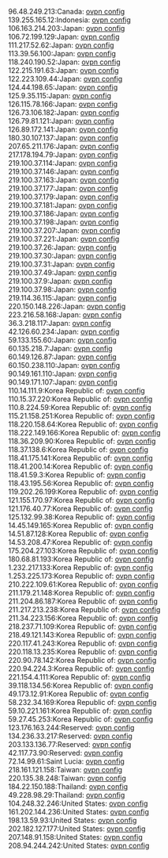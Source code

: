 96.48.249.213:Canada: [ovpn config](vpn/96_48_249_213.ovpn)  
139.255.165.12:Indonesia: [ovpn config](vpn/139_255_165_12.ovpn)  
106.163.214.203:Japan: [ovpn config](vpn/106_163_214_203.ovpn)  
106.72.199.129:Japan: [ovpn config](vpn/106_72_199_129.ovpn)  
111.217.52.62:Japan: [ovpn config](vpn/111_217_52_62.ovpn)  
113.39.56.100:Japan: [ovpn config](vpn/113_39_56_100.ovpn)  
118.240.190.52:Japan: [ovpn config](vpn/118_240_190_52.ovpn)  
122.215.191.63:Japan: [ovpn config](vpn/122_215_191_63.ovpn)  
122.223.109.44:Japan: [ovpn config](vpn/122_223_109_44.ovpn)  
124.44.198.65:Japan: [ovpn config](vpn/124_44_198_65.ovpn)  
125.9.35.115:Japan: [ovpn config](vpn/125_9_35_115.ovpn)  
126.115.78.166:Japan: [ovpn config](vpn/126_115_78_166.ovpn)  
126.73.106.182:Japan: [ovpn config](vpn/126_73_106_182.ovpn)  
126.79.81.121:Japan: [ovpn config](vpn/126_79_81_121.ovpn)  
126.89.172.141:Japan: [ovpn config](vpn/126_89_172_141.ovpn)  
180.30.107.137:Japan: [ovpn config](vpn/180_30_107_137.ovpn)  
207.65.211.176:Japan: [ovpn config](vpn/207_65_211_176.ovpn)  
217.178.194.79:Japan: [ovpn config](vpn/217_178_194_79.ovpn)  
219.100.37.114:Japan: [ovpn config](vpn/219_100_37_114.ovpn)  
219.100.37.146:Japan: [ovpn config](vpn/219_100_37_146.ovpn)  
219.100.37.163:Japan: [ovpn config](vpn/219_100_37_163.ovpn)  
219.100.37.177:Japan: [ovpn config](vpn/219_100_37_177.ovpn)  
219.100.37.179:Japan: [ovpn config](vpn/219_100_37_179.ovpn)  
219.100.37.181:Japan: [ovpn config](vpn/219_100_37_181.ovpn)  
219.100.37.186:Japan: [ovpn config](vpn/219_100_37_186.ovpn)  
219.100.37.198:Japan: [ovpn config](vpn/219_100_37_198.ovpn)  
219.100.37.207:Japan: [ovpn config](vpn/219_100_37_207.ovpn)  
219.100.37.221:Japan: [ovpn config](vpn/219_100_37_221.ovpn)  
219.100.37.26:Japan: [ovpn config](vpn/219_100_37_26.ovpn)  
219.100.37.30:Japan: [ovpn config](vpn/219_100_37_30.ovpn)  
219.100.37.31:Japan: [ovpn config](vpn/219_100_37_31.ovpn)  
219.100.37.49:Japan: [ovpn config](vpn/219_100_37_49.ovpn)  
219.100.37.9:Japan: [ovpn config](vpn/219_100_37_9.ovpn)  
219.100.37.98:Japan: [ovpn config](vpn/219_100_37_98.ovpn)  
219.114.36.115:Japan: [ovpn config](vpn/219_114_36_115.ovpn)  
220.150.148.226:Japan: [ovpn config](vpn/220_150_148_226.ovpn)  
223.216.58.168:Japan: [ovpn config](vpn/223_216_58_168.ovpn)  
36.3.218.117:Japan: [ovpn config](vpn/36_3_218_117.ovpn)  
42.126.60.234:Japan: [ovpn config](vpn/42_126_60_234.ovpn)  
59.133.155.60:Japan: [ovpn config](vpn/59_133_155_60.ovpn)  
60.135.218.7:Japan: [ovpn config](vpn/60_135_218_7.ovpn)  
60.149.126.87:Japan: [ovpn config](vpn/60_149_126_87.ovpn)  
60.150.238.110:Japan: [ovpn config](vpn/60_150_238_110.ovpn)  
90.149.161.110:Japan: [ovpn config](vpn/90_149_161_110.ovpn)  
90.149.171.107:Japan: [ovpn config](vpn/90_149_171_107.ovpn)  
110.14.111.9:Korea Republic of: [ovpn config](vpn/110_14_111_9.ovpn)  
110.15.37.220:Korea Republic of: [ovpn config](vpn/110_15_37_220.ovpn)  
110.8.224.59:Korea Republic of: [ovpn config](vpn/110_8_224_59.ovpn)  
115.21.158.251:Korea Republic of: [ovpn config](vpn/115_21_158_251.ovpn)  
118.220.158.64:Korea Republic of: [ovpn config](vpn/118_220_158_64.ovpn)  
118.222.149.166:Korea Republic of: [ovpn config](vpn/118_222_149_166.ovpn)  
118.36.209.90:Korea Republic of: [ovpn config](vpn/118_36_209_90.ovpn)  
118.37.138.6:Korea Republic of: [ovpn config](vpn/118_37_138_6.ovpn)  
118.41.175.141:Korea Republic of: [ovpn config](vpn/118_41_175_141.ovpn)  
118.41.200.14:Korea Republic of: [ovpn config](vpn/118_41_200_14.ovpn)  
118.41.59.3:Korea Republic of: [ovpn config](vpn/118_41_59_3.ovpn)  
118.43.195.56:Korea Republic of: [ovpn config](vpn/118_43_195_56.ovpn)  
119.202.26.199:Korea Republic of: [ovpn config](vpn/119_202_26_199.ovpn)  
121.155.170.97:Korea Republic of: [ovpn config](vpn/121_155_170_97.ovpn)  
121.176.40.77:Korea Republic of: [ovpn config](vpn/121_176_40_77.ovpn)  
125.132.99.38:Korea Republic of: [ovpn config](vpn/125_132_99_38.ovpn)  
14.45.149.165:Korea Republic of: [ovpn config](vpn/14_45_149_165.ovpn)  
14.51.87.128:Korea Republic of: [ovpn config](vpn/14_51_87_128.ovpn)  
14.53.208.47:Korea Republic of: [ovpn config](vpn/14_53_208_47.ovpn)  
175.204.27.103:Korea Republic of: [ovpn config](vpn/175_204_27_103.ovpn)  
180.68.81.193:Korea Republic of: [ovpn config](vpn/180_68_81_193.ovpn)  
1.232.217.133:Korea Republic of: [ovpn config](vpn/1_232_217_133.ovpn)  
1.253.225.173:Korea Republic of: [ovpn config](vpn/1_253_225_173.ovpn)  
210.222.109.61:Korea Republic of: [ovpn config](vpn/210_222_109_61.ovpn)  
211.179.21.148:Korea Republic of: [ovpn config](vpn/211_179_21_148.ovpn)  
211.204.86.187:Korea Republic of: [ovpn config](vpn/211_204_86_187.ovpn)  
211.217.213.238:Korea Republic of: [ovpn config](vpn/211_217_213_238.ovpn)  
211.34.223.156:Korea Republic of: [ovpn config](vpn/211_34_223_156.ovpn)  
218.237.71.109:Korea Republic of: [ovpn config](vpn/218_237_71_109.ovpn)  
218.49.121.143:Korea Republic of: [ovpn config](vpn/218_49_121_143.ovpn)  
220.117.41.243:Korea Republic of: [ovpn config](vpn/220_117_41_243.ovpn)  
220.118.13.235:Korea Republic of: [ovpn config](vpn/220_118_13_235.ovpn)  
220.90.78.142:Korea Republic of: [ovpn config](vpn/220_90_78_142.ovpn)  
220.94.224.3:Korea Republic of: [ovpn config](vpn/220_94_224_3.ovpn)  
221.154.4.111:Korea Republic of: [ovpn config](vpn/221_154_4_111.ovpn)  
39.118.134.56:Korea Republic of: [ovpn config](vpn/39_118_134_56.ovpn)  
49.173.12.91:Korea Republic of: [ovpn config](vpn/49_173_12_91.ovpn)  
58.232.34.169:Korea Republic of: [ovpn config](vpn/58_232_34_169.ovpn)  
59.10.221.161:Korea Republic of: [ovpn config](vpn/59_10_221_161.ovpn)  
59.27.45.253:Korea Republic of: [ovpn config](vpn/59_27_45_253.ovpn)  
123.176.163.244:Reserved: [ovpn config](vpn/123_176_163_244.ovpn)  
134.236.33.217:Reserved: [ovpn config](vpn/134_236_33_217.ovpn)  
203.133.136.77:Reserved: [ovpn config](vpn/203_133_136_77.ovpn)  
42.117.73.90:Reserved: [ovpn config](vpn/42_117_73_90.ovpn)  
72.14.99.61:Saint Lucia: [ovpn config](vpn/72_14_99_61.ovpn)  
218.161.121.158:Taiwan: [ovpn config](vpn/218_161_121_158.ovpn)  
220.135.38.248:Taiwan: [ovpn config](vpn/220_135_38_248.ovpn)  
184.22.150.188:Thailand: [ovpn config](vpn/184_22_150_188.ovpn)  
49.228.98.29:Thailand: [ovpn config](vpn/49_228_98_29.ovpn)  
104.248.32.246:United States: [ovpn config](vpn/104_248_32_246.ovpn)  
161.202.144.236:United States: [ovpn config](vpn/161_202_144_236.ovpn)  
198.13.59.93:United States: [ovpn config](vpn/198_13_59_93.ovpn)  
202.182.127.177:United States: [ovpn config](vpn/202_182_127_177.ovpn)  
207.148.91.158:United States: [ovpn config](vpn/207_148_91_158.ovpn)  
208.94.244.242:United States: [ovpn config](vpn/208_94_244_242.ovpn)  
